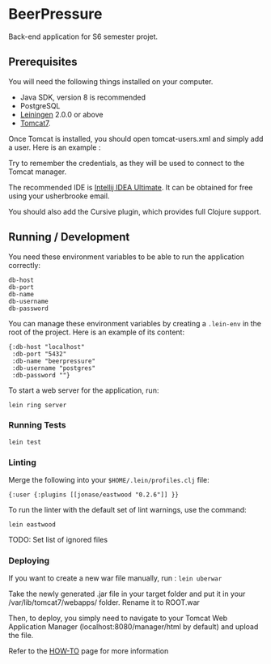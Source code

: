 # BeerPressure

Back-end application for S6 semester projet.

## Prerequisites

You will need the following things installed on your computer.

* Java SDK, version 8 is recommended
* PostgreSQL
* [Leiningen][] 2.0.0 or above
* [Tomcat7](https://tomcat.apache.org/download-70.cgi).

Once Tomcat is installed, you should open tomcat-users.xml and simply add a user. Here is an example :
<role rolename="manager-gui"/>
<user username="tomcat" password="admin" roles="manager-gui"/>

Try to remember the credentials, as they will be used to connect to the Tomcat manager.

The recommended IDE is [Intellij IDEA Ultimate](https://www.jetbrains.com/student/). It can be obtained for free using your usherbrooke email.

You should also add the Cursive plugin, which provides full Clojure support.

[leiningen]: https://github.com/technomancy/leiningen

## Running / Development

You need these environment variables to be able to run the application correctly:

```
db-host
db-port
db-name
db-username
db-password
```

You can manage these environment variables by creating a `.lein-env` in the root of the project. Here is an example of its content:

```
{:db-host "localhost"
 :db-port "5432"
 :db-name "beerpressure"
 :db-username "postgres"
 :db-password ""}
```

To start a web server for the application, run:

`lein ring server`

### Running Tests

`lein test`

### Linting

Merge the following into your `$HOME/.lein/profiles.clj` file:

`{:user {:plugins [[jonase/eastwood "0.2.6"]] }}`

To run the linter with the default set of lint warnings, use the command:

`lein eastwood`

TODO: Set list of ignored files

### Deploying

If you want to create a new war file manually, run :
`lein uberwar`

Take the newly generated .jar file in your target folder and put it in your /var/lib/tomcat7/webapps/ folder. Rename it to ROOT.war

Then, to deploy, you simply need to navigate to your Tomcat Web Application Manager (localhost:8080/manager/html by default) and upload the file.

Refer to the [HOW-TO](https://tomcat.apache.org/tomcat-7.0-doc/manager-howto.html) page for more information
